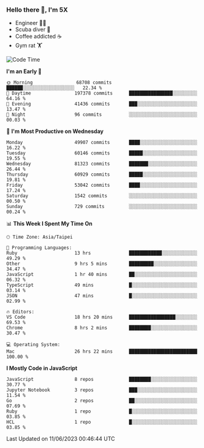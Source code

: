 ### Hello there 👋, I'm 5X

* Engineer 👨‍💻
* Scuba diver 🤿
* Coffee addicted ☕️
* Gym rat 🏋️

<!--START_SECTION:waka-->
![Code Time](http://img.shields.io/badge/Code%20Time-260%20hrs%2040%20mins-blue)

**I'm an Early 🐤** 

```text
🌞 Morning                68708 commits       ██████░░░░░░░░░░░░░░░░░░░   22.34 % 
🌆 Daytime                197378 commits      ████████████████░░░░░░░░░   64.16 % 
🌃 Evening                41436 commits       ███░░░░░░░░░░░░░░░░░░░░░░   13.47 % 
🌙 Night                  96 commits          ░░░░░░░░░░░░░░░░░░░░░░░░░   00.03 % 
```
📅 **I'm Most Productive on Wednesday** 

```text
Monday                   49907 commits       ████░░░░░░░░░░░░░░░░░░░░░   16.22 % 
Tuesday                  60146 commits       █████░░░░░░░░░░░░░░░░░░░░   19.55 % 
Wednesday                81323 commits       ███████░░░░░░░░░░░░░░░░░░   26.44 % 
Thursday                 60929 commits       █████░░░░░░░░░░░░░░░░░░░░   19.81 % 
Friday                   53042 commits       ████░░░░░░░░░░░░░░░░░░░░░   17.24 % 
Saturday                 1542 commits        ░░░░░░░░░░░░░░░░░░░░░░░░░   00.50 % 
Sunday                   729 commits         ░░░░░░░░░░░░░░░░░░░░░░░░░   00.24 % 
```


📊 **This Week I Spent My Time On** 

```text
🕑︎ Time Zone: Asia/Taipei

💬 Programming Languages: 
Ruby                     13 hrs              ████████████░░░░░░░░░░░░░   49.29 % 
Other                    9 hrs 5 mins        █████████░░░░░░░░░░░░░░░░   34.47 % 
JavaScript               1 hr 40 mins        ██░░░░░░░░░░░░░░░░░░░░░░░   06.32 % 
TypeScript               49 mins             █░░░░░░░░░░░░░░░░░░░░░░░░   03.14 % 
JSON                     47 mins             █░░░░░░░░░░░░░░░░░░░░░░░░   02.99 % 

🔥 Editors: 
VS Code                  18 hrs 20 mins      █████████████████░░░░░░░░   69.53 % 
Chrome                   8 hrs 2 mins        ████████░░░░░░░░░░░░░░░░░   30.47 % 

💻 Operating System: 
Mac                      26 hrs 22 mins      █████████████████████████   100.00 % 
```

**I Mostly Code in JavaScript** 

```text
JavaScript               8 repos             ████████░░░░░░░░░░░░░░░░░   30.77 % 
Jupyter Notebook         3 repos             ███░░░░░░░░░░░░░░░░░░░░░░   11.54 % 
Go                       2 repos             ██░░░░░░░░░░░░░░░░░░░░░░░   07.69 % 
Ruby                     1 repo              █░░░░░░░░░░░░░░░░░░░░░░░░   03.85 % 
HCL                      1 repo              █░░░░░░░░░░░░░░░░░░░░░░░░   03.85 % 
```




 Last Updated on 11/06/2023 00:46:44 UTC
<!--END_SECTION:waka-->
